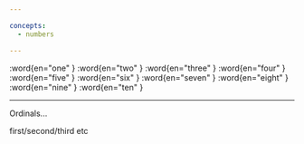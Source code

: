```yaml
---

concepts:
  - numbers

---
```


:word{en="one" }
:word{en="two" }
:word{en="three" }
:word{en="four" }
:word{en="five" }
:word{en="six" }
:word{en="seven" }
:word{en="eight" }
:word{en="nine" }
:word{en="ten" }

--------------------------------------------------

Ordinals...

first/second/third etc
